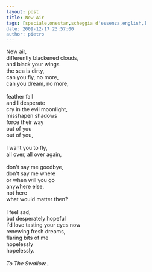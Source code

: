 ```yaml
---
layout: post
title: New Air
tags: [speciale,onestar,scheggia d'essenza,english,]
date: 2009-12-17 23:57:00
author: pietro
---
```

New air,<br/>differently blackened clouds,<br/>and black your wings<br/>the sea is dirty,<br/>can you fly, no more,<br/>can you dream, no more,<br/><br/>feather fall<br/>and I desperate<br/>cry in the evil moonlight,<br/>misshapen shadows<br/>force their way<br/>out of you<br/>out of you,<br/><br/>I want you to fly,<br/>all over, all over again,<br/><br/>don't say me goodbye,<br/>don't say me where<br/>or when will you go<br/>anywhere else,<br/>not here<br/>what would matter then?<br/><br/>I feel sad,<br/>but desperately hopeful<br/>I'd love tasting your eyes now<br/>renewing fresh dreams,<br/>flaring bits of me<br/>hopelessly<br/>hopelessly.<br/><br/><span style="font-style: italic">To The Swallow...</span>

